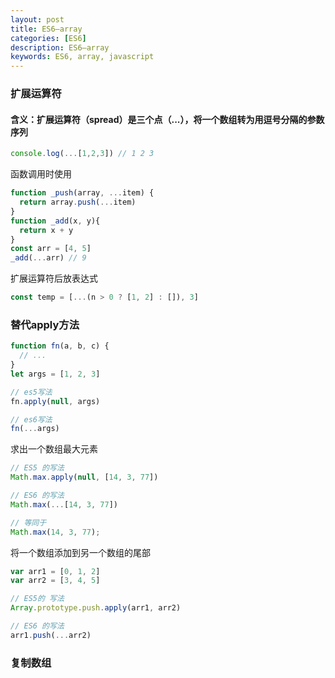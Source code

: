 ```yaml
---
layout: post
title: ES6—array
categories: [ES6]
description: ES6—array
keywords: ES6, array, javascript
---
```


### 扩展运算符

#### 含义：扩展运算符（spread）是三个点（...），将一个数组转为用逗号分隔的参数序列

```js
console.log(...[1,2,3]) // 1 2 3
```

函数调用时使用

```js
function _push(array, ...item) {
  return array.push(...item)
}
function _add(x, y){
  return x + y
}
const arr = [4, 5]
_add(...arr) // 9
```

扩展运算符后放表达式

```js
const temp = [...(n > 0 ? [1, 2] : []), 3]
```

### 替代apply方法

```js
function fn(a, b, c) {
  // ...
}
let args = [1, 2, 3]

// es5写法
fn.apply(null, args)

// es6写法
fn(...args)
```

求出一个数组最大元素

```js
// ES5 的写法
Math.max.apply(null, [14, 3, 77])

// ES6 的写法
Math.max(...[14, 3, 77])

// 等同于
Math.max(14, 3, 77);
```

将一个数组添加到另一个数组的尾部

```js
var arr1 = [0, 1, 2]
var arr2 = [3, 4, 5]

// ES5的 写法
Array.prototype.push.apply(arr1, arr2)

// ES6 的写法
arr1.push(...arr2)
```

### 复制数组
